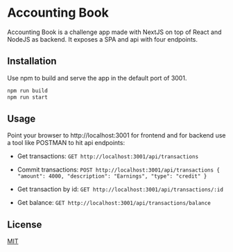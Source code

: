 # Accounting Book

Accounting Book is a challenge app made with NextJS on top of React and NodeJS as backend. It exposes a SPA and api with four endpoints.

## Installation

Use npm to build and serve the app in the default port of 3001.

```bash
npm run build
npm run start
```

## Usage

Point your browser to http://localhost:3001 for frontend and for backend use a tool like POSTMAN to hit api endpoints:

- Get transactions:
  `GET http://localhost:3001/api/transactions`
- Commit transactions:
  `POST http://localhost:3001/api/transactions { "amount": 4000, "description": "Earnings", "type": "credit" } `

- Get transaction by id:
  `GET http://localhost:3001/api/transactions/:id`

- Get balance:
  `GET http://localhost:3001/api/transactions/balance`

## License

[MIT](https://choosealicense.com/licenses/mit/)
